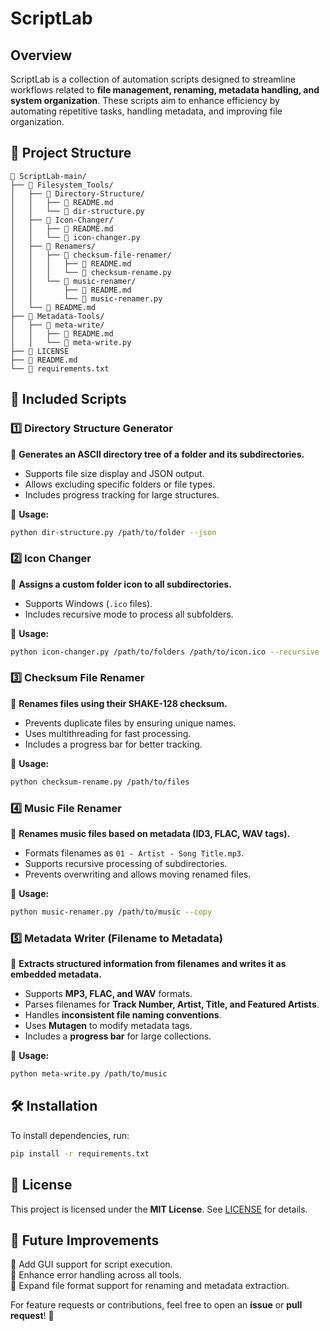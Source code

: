 # ScriptLab

## Overview
ScriptLab is a collection of automation scripts designed to streamline workflows related to **file management, renaming, metadata handling, and system organization**. These scripts aim to enhance efficiency by automating repetitive tasks, handling metadata, and improving file organization.

## 📂 Project Structure
```
📂 ScriptLab-main/
├── 📂 Filesystem_Tools/
│   ├── 📂 Directory-Structure/
│   │   ├── 📄 README.md
│   │   └── 📄 dir-structure.py
│   ├── 📂 Icon-Changer/
│   │   ├── 📄 README.md
│   │   └── 📄 icon-changer.py
│   ├── 📂 Renamers/
│   │   ├── 📂 checksum-file-renamer/
│   │   │   ├── 📄 README.md
│   │   │   └── 📄 checksum-rename.py
│   │   └── 📂 music-renamer/
│   │       ├── 📄 README.md
│   │       └── 📄 music-renamer.py
│   └── 📄 README.md
├── 📂 Metadata-Tools/
│   ├── 📂 meta-write/
│   │   ├── 📄 README.md
│   │   └── 📄 meta-write.py
├── 📄 LICENSE
├── 📄 README.md
└── 📄 requirements.txt
```

## 🔹 Included Scripts
### **1️⃣ Directory Structure Generator**
📌 **Generates an ASCII directory tree of a folder and its subdirectories.**
- Supports file size display and JSON output.
- Allows excluding specific folders or file types.
- Includes progress tracking for large structures.

📍 **Usage:**
```bash
python dir-structure.py /path/to/folder --json
```

### **2️⃣ Icon Changer**
📌 **Assigns a custom folder icon to all subdirectories.**
- Supports Windows (`.ico` files).
- Includes recursive mode to process all subfolders.

📍 **Usage:**
```bash
python icon-changer.py /path/to/folders /path/to/icon.ico --recursive
```

### **3️⃣ Checksum File Renamer**
📌 **Renames files using their SHAKE-128 checksum.**
- Prevents duplicate files by ensuring unique names.
- Uses multithreading for fast processing.
- Includes a progress bar for better tracking.

📍 **Usage:**
```bash
python checksum-rename.py /path/to/files
```

### **4️⃣ Music File Renamer**
📌 **Renames music files based on metadata (ID3, FLAC, WAV tags).**
- Formats filenames as `01 - Artist - Song Title.mp3`.
- Supports recursive processing of subdirectories.
- Prevents overwriting and allows moving renamed files.

📍 **Usage:**
```bash
python music-renamer.py /path/to/music --copy
```

### **5️⃣ Metadata Writer (Filename to Metadata)**
📌 **Extracts structured information from filenames and writes it as embedded metadata.**
- Supports **MP3, FLAC, and WAV** formats.
- Parses filenames for **Track Number, Artist, Title, and Featured Artists**.
- Handles **inconsistent file naming conventions**.
- Uses **Mutagen** to modify metadata tags.
- Includes a **progress bar** for large collections.

📍 **Usage:**
```bash
python meta-write.py /path/to/music
```

## 🛠 Installation
To install dependencies, run:
```bash
pip install -r requirements.txt
```

## 📜 License
This project is licensed under the **MIT License**. See [LICENSE](LICENSE) for details.

## 🚀 Future Improvements
🔹 Add GUI support for script execution.  
🔹 Enhance error handling across all tools.  
🔹 Expand file format support for renaming and metadata extraction.  

For feature requests or contributions, feel free to open an **issue** or **pull request**! 🚀